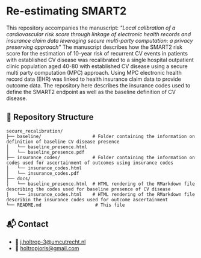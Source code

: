 # Re-estimating SMART2
This repository accompanies the manuscript: *"Local calibration of a cardiovascular risk score through linkage of electronic health records and insurance claim data leveraging secure multi-party computation: a privacy preserving approach"*
The manuscript describes how the SMART2 risk score for the estimation of 10-year risk of recurrent CV events in patients with established CV disease was recalibrated to a single hospital outpatient clinic population aged 40-80 with established CV disease using a secure multi party computation (MPC) approach. Using MPC electronic health record data (EHR) was linked to health insurance claim data to provide outcome data. The repository here describes the insurance codes used to define the SMART2 endpoint as well as the baseline definition of CV disease. 

## 📂 Repository Structure

```
secure_recalibration/
├── baseline/                   # Folder containing the information on definition of baseline CV disease presence
│   └── baseline_presence.html
│   └── baseline_presence.pdf
├── insurance_codes/            # Folder containing the information on codes used for ascertainment of outcomes using insurance codes
│   └── insurance_codes.html
│   └── insurance_codes.pdf
├── docs/
│   └── baseline_presence.html  # HTML rendering of the RMarkdown file describing the codes used for baseline presence of CV disease
│   └── insurance_codes.html    # HTML rendering of the RMarkdown file describin the insurance codes used for outcome ascertainment
└── README.md                    # This file
```

## 📬 Contact

- 📧 [j.holtrop-3@umcutrecht.nl](mailto:j.holtrop-3@umcutrecht.nl)
- 📧 [holtropjoris@gmail.com](mailto:holtropjoris@gmail.com)
